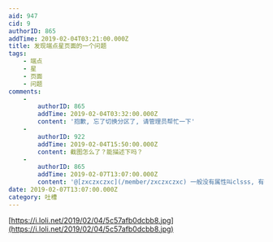 ```yaml
---
aid: 947
cid: 9
authorID: 865
addTime: 2019-02-04T03:21:00.000Z
title: 发现端点星页面的一个问题
tags:
    - 端点
    - 星
    - 页面
    - 问题
comments:
    -
        authorID: 865
        addTime: 2019-02-04T03:32:00.000Z
        content: '抱歉, 忘了切换分区了, 请管理员帮忙一下'
    -
        authorID: 922
        addTime: 2019-02-04T15:50:00.000Z
        content: 截图怎么了？能描述下吗？
    -
        authorID: 865
        addTime: 2019-02-07T13:07:00.000Z
        content: '@[zxczxczxc](/member/zxczxczxc) 一般没有属性叫clsss, 有很大的概率是class打错了'
date: 2019-02-07T13:07:00.000Z
category: 吐槽
---
```


[https://i.loli.net/2019/02/04/5c57afb0dcbb8.jpg](https://i.loli.net/2019/02/04/5c57afb0dcbb8.jpg)
